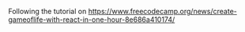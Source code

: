 Following the tutorial on https://www.freecodecamp.org/news/create-gameoflife-with-react-in-one-hour-8e686a410174/
